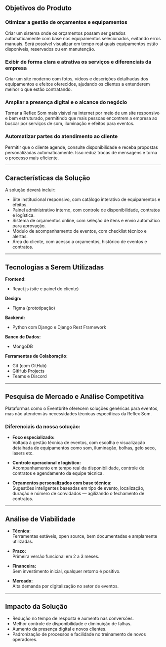 ## Objetivos do Produto

### Otimizar a gestão de orçamentos e equipamentos
Criar um sistema onde os orçamentos possam ser gerados automaticamente com base nos equipamentos selecionados, evitando erros manuais. Será possível visualizar em tempo real quais equipamentos estão disponíveis, reservados ou em manutenção.

### Exibir de forma clara e atrativa os serviços e diferenciais da empresa
Criar um site moderno com fotos, vídeos e descrições detalhadas dos equipamentos e efeitos oferecidos, ajudando os clientes a entenderem melhor o que estão contratando.

### Ampliar a presença digital e o alcance do negócio
Tornar a Reflex Som mais visível na internet por meio de um site responsivo e bem estruturado, permitindo que mais pessoas encontrem a empresa ao buscar por serviços de som, iluminação e efeitos para eventos.

### Automatizar partes do atendimento ao cliente
Permitir que o cliente agende, consulte disponibilidade e receba propostas personalizadas automaticamente. Isso reduz trocas de mensagens e torna o processo mais eficiente.

---

## Características da Solução

A solução deverá incluir:

- Site institucional responsivo, com catálogo interativo de equipamentos e efeitos.
- Painel administrativo interno, com controle de disponibilidade, contratos e logística.
- Sistema de orçamentos online, com seleção de itens e envio automático para aprovação.
- Módulo de acompanhamento de eventos, com checklist técnico e alertas.
- Área do cliente, com acesso a orçamentos, histórico de eventos e contratos.

---

## Tecnologias a Serem Utilizadas

**Frontend:**  
- React.js (site e painel do cliente)

**Design:**  
- Figma (prototipação)

**Backend:**  
- Python com Django e Django Rest Framework

**Banco de Dados:**  
- MongoDB

**Ferramentas de Colaboração:**
- Git (com GitHub)
- GitHub Projects
- Teams e Discord

---

## Pesquisa de Mercado e Análise Competitiva

Plataformas como o Eventbrite oferecem soluções genéricas para eventos, mas não atendem às necessidades técnicas específicas da Reflex Som.

### Diferenciais da nossa solução:

- **Foco especializado:**  
  Voltada à gestão técnica de eventos, com escolha e visualização detalhada de equipamentos como som, iluminação, bolhas, gelo seco, lasers etc.

- **Controle operacional e logístico:**  
  Acompanhamento em tempo real da disponibilidade, controle de contratos e agendamento da equipe técnica.

- **Orçamentos personalizados com base técnica:**  
  Sugestões inteligentes baseadas em tipo de evento, localização, duração e número de convidados — agilizando o fechamento de contratos.

---

## Análise de Viabilidade

- **Técnica:**  
  Ferramentas estáveis, open source, bem documentadas e amplamente utilizadas.

- **Prazo:**  
  Primeira versão funcional em 2 a 3 meses.

- **Financeira:**  
  Sem investimento inicial, qualquer retorno é positivo.

- **Mercado:**  
  Alta demanda por digitalização no setor de eventos.

---

## Impacto da Solução

- Redução no tempo de resposta e aumento nas conversões.
- Melhor controle de disponibilidade e diminuição de falhas.
- Aumento da presença digital e novos clientes.
- Padronização de processos e facilidade no treinamento de novos operadores.
